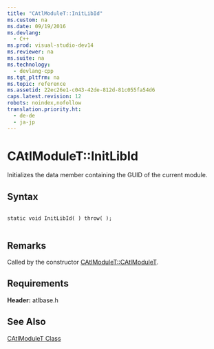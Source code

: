 ```yaml
---
title: "CAtlModuleT::InitLibId"
ms.custom: na
ms.date: 09/19/2016
ms.devlang: 
  - C++
ms.prod: visual-studio-dev14
ms.reviewer: na
ms.suite: na
ms.technology: 
  - devlang-cpp
ms.tgt_pltfrm: na
ms.topic: reference
ms.assetid: 22ec26e1-c043-42de-812d-81c055fa54d6
caps.latest.revision: 12
robots: noindex,nofollow
translation.priority.ht: 
  - de-de
  - ja-jp
---
```

# CAtlModuleT::InitLibId
Initializes the data member containing the GUID of the current module.  
  
## Syntax  
  
```  
  
static void InitLibId( ) throw( );  
  
```  
  
## Remarks  
 Called by the constructor [CAtlModuleT::CAtlModuleT](../vs140/CAtlModuleT--CAtlModuleT.md).  
  
## Requirements  
 **Header:** atlbase.h  
  
## See Also  
 [CAtlModuleT Class](../vs140/CAtlModuleT-Class.md)